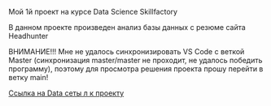 Мой 1й проект на курсе Data Science Skillfactory

В данном проекте произведен анализ базы данных c резюме сайта Headhunter

ВНИМАНИЕ!!! Мне не удалось синхронизировать VS Code c веткой Master (синхронизация master/master не проходит, не удалось победить программу), поэтому для просмотра решения проекта прошу перейти в ветку main!

[Ссылка на Data сеты л к проекту](https://console.firebase.google.com/project/project1-headhunter/storage/project1-headhunter.appspot.com/files)
